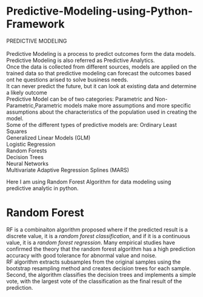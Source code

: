 # Predictive-Modeling-using-Python-Framework
PREDICTIVE MODELING<br><br>
Predictive Modeling is a process to predict outcomes form the data models.<br>
Predictive Modeling is also referred as Predictive Analytics.<br>
Once the data is collected from different sources, models are applied on the trained data so that predictive modeling can forecast the outcomes based ont he questions arised to solve business needs.<br>
It can never predict the future, but it can look at existing data and determine a likely outcome <br>
Predictive Model can be of two categories: Parametric and Non-Parametric,Parametric models make more assumptions and more specific assumptions about the characteristics of the population used in creating the model.<br>
Some of the different types of predictive models are:
 Ordinary Least Squares <br>
 Generalized Linear Models (GLM) <br>
 Logistic Regression <br>
 Random Forests <br>
 Decision Trees <br>
 Neural Networks <br>
 Multivariate Adaptive Regression Splines (MARS) <br>

Here I am using Random Forest Algorithm for data modeling using predictive analytic in python. <br>

# Random Forest 
RF is a combinaiton algorithm proposed where if the predicted result is a discrete value, it is a *random forest classification*, and if it is a continuous value, it is a *random forest regression*. Many empirical studies have confirmed the theory that the random forest algorithm has a high prediction accuracy with good tolerance for abnormal value and noise.<br>
RF algorithm extracts subsamples from the original samples using the bootstrap resampling method and creates decision trees for each sample.<br>
Second, the algorithm classifies the decision trees and implements a simple vote, with the largest vote of the classification as the final result of the prediction.<br>

